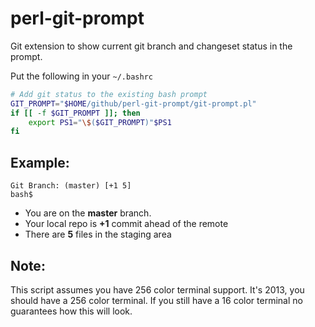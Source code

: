 perl-git-prompt
===============

Git extension to show current git branch and changeset status in the prompt.

Put the following in your `~/.bashrc`

~~~bash
# Add git status to the existing bash prompt
GIT_PROMPT="$HOME/github/perl-git-prompt/git-prompt.pl"
if [[ -f $GIT_PROMPT ]]; then
	export PS1="\$($GIT_PROMPT)"$PS1
fi
~~~

Example:
--------
~~~
Git Branch: (master) [+1 5]
bash$ 
~~~

* You are on the **master** branch.
* Your local repo is **+1** commit ahead of the remote
* There are **5** files in the staging area

Note:
-----
This script assumes you have 256 color terminal support. It's 2013, you 
should have a 256 color terminal. If you still have a 16 color terminal
no guarantees how this will look.
